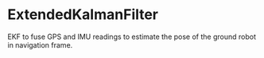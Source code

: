 # ExtendedKalmanFilter
EKF to fuse GPS and IMU readings to estimate the pose of the ground robot in navigation frame. 
